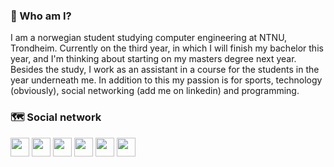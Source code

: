 ### &#128075; Who am I?

I am a norwegian student studying computer engineering at NTNU, Trondheim. Currently on the third year, in which I will finish my bachelor this year, and I'm thinking about starting on my masters degree next year. Besides the study, I work as an assistant in a course for the students in the year underneath me. In addition to this my passion is for sports, technology (obviously), social networking (add me on linkedin) and programming.

### &#128506; Social network

<link rel="stylesheet" type="text/css" media="all" href="css/social-circles.css">
<div>
<a href="https://www.martinnilsen.no" target="_blank"><img src="https://image.flaticon.com/icons/svg/2150/2150395.svg" width="30px" ></a>
<a href="https://github.com/Martinnilsen99" target="_blank"><img src="https://image.flaticon.com/icons/svg/2111/2111425.svg" width="30px" ></a>
<a href="https://www.linkedin.com/in/martinnilsen99/" target="_blank"><img src="https://image.flaticon.com/icons/svg/174/174857.svg" width="30px" ></a>
<a href="https://www.facebook.com/Martinnilsen99/" target="_blank"><img src="https://image.flaticon.com/icons/svg/174/174848.svg" width="30px" ></a>
<a href="https://www.instagram.com/martinnilsen99/" target="_blank"><img src="https://image.flaticon.com/icons/svg/2111/2111463.svg" width="30px" ></a>
<a href="https://www.youtube.com/channel/UCxyROQQeUpa44IEeC5oJuhQ" target="_blank"><img src="https://image.flaticon.com/icons/svg/1384/1384060.svg" width="30px" ></a>
</div>
